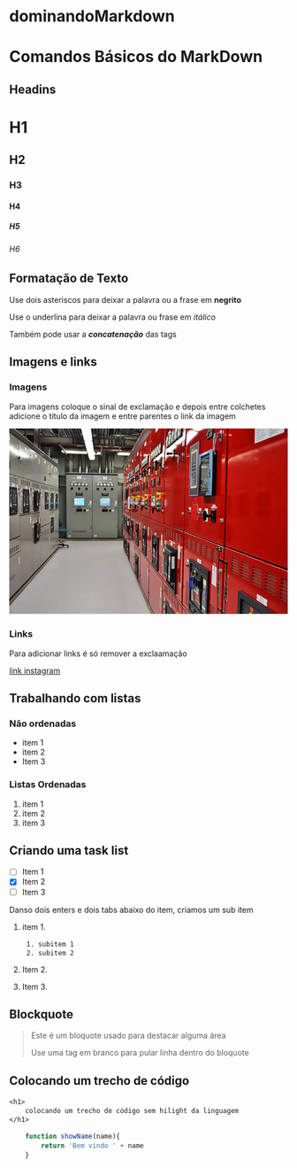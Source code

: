 # dominandoMarkdown
# Comandos Básicos do MarkDown

## Headins

# H1
## H2
### H3
#### H4
##### H5
###### H6

## Formatação de Texto
Use dois asteriscos para deixar a palavra ou a frase em **negrito**

Use o underlina para deixar a palavra ou frase em _itálico_

Também pode usar a _**concatenação**_ das tags

## Imagens e links

### Imagens
Para imagens coloque o sinal de exclamação e depois entre colchetes adicione o título da imagem e entre parentes o link da imagem

![Primeira Imagem](img-loto-02.jpg)

### Links
Para adicionar links é só remover a exclaamação

[link instagram](https://www.instagram.com/leo.c.lobo/)

## Trabalhando com listas

### Não ordenadas
 * item 1 
 * item 2
 * Item 3

### Listas Ordenadas
1. item 1
2. item 2
3. item 3

## Criando uma task list

- [ ] Item 1
- [x] Item 2
- [ ] Item 3

Danso dois enters e dois tabs abaixo do item, criamos um sub item

1. item 1.

        1. subitem 1
        2. subitem 2


2. Item 2.
3. Item 3.

## Blockquote

> Este é um bloquote usado para destacar alguma área
> 
> Use uma tag em branco para pular linha dentro do bloquote

## Colocando um trecho de código
```
<h1>
    colocando um trecho de código sem hilight da linguagem
</h1>

```
```js
    function showName(name){
        return 'Bem vindo ' + name
    }
```

